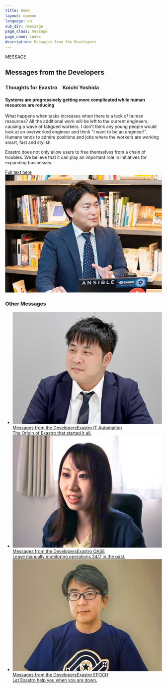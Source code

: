 ```yaml
---
title: Home
layout: common
language: en
sub_dir: /message
page_class: message
page_name: index
description: Messages from the Developers
---
```

<!--
##################################################
   Messages from the Developers
##################################################
-->
<section id="homeMessage" class="homeArticle">
    <div class="homeArticle-Header">
        <div class="homeArticle-Type"><span>MESSAGE</span></div>
        <h2 class="homeArticle-Title">Messages from the Developers</h2>
    </div>
    <div class="homeArticle-Body">
        <div class="homeMessage-Main">
            <div class="homeMessage-Body">
                <h3 class="homeMessage-Body-Title">Thoughts for Exastro<span>　Koichi Yoshida</span></h3>
                <h4 class="homeMessage-Body-SubTitle">Systems are progressively getting more complicated while human resources are reducing</h4>
                <p class="homeMessage-Body-Par">What happens when tasks increases when there is a lack of human resources? All the additional work will be left to the current engineers, causing a wave of fatigued workers. I don't think any young people would look at an overworked engineer and think "I want to be an engineer!". Humans tends to admire positions and jobs where the workers are working smart, fast and stylish.</p>
                <p class="homeMessage-Body-Par">Exastro does not only allow users to free themselves from a chain of troubles. We believe that it can play an important role in initiatives for expanding businesses.</p>
                <div class="homeMessage-Body-Goto"><a class="homeMessage-Body-Link touch" href="/message/exastro_en.html">Full text here <i class="fa-solid fa-angle-right"></i></a></div>
            </div>
            <div class="homeMessage-Image">
                <img class="homeMessage-Image-Img" src="/assets/img/homeMessage.jpg" alt="Koichi Yoshida">
            </div>
        </div>
        <div class="homeMessage-Suite">
            <h3 class="homeMessage-Suite-Other">Other Messages</h3>
            <ul class="homeMessage-Suite-List">
                <li class="homeMessage-Suite-Item"><a class="homeMessage-Suite-Link ita touch" href="/message/ita_en.html">
                    <div class="homeMessage-Suite-Photo"><img class="homeMessage-Suite-Img" alt="脇谷 徹" src="/message/img/thoughtMenu02.jpg"></div>
                    <div class="homeMessage-Suite-Text">
                        <div class="homeMessage-Suite-Title"><span>Messages from the Developers</span>Exastro IT Automation</div>
                        <div class="homeMessage-Suite-SubTitle">The Origin of Exastro that started it all.</div>
                    </div>
                </a></li>
                <li class="homeMessage-Suite-Item"><a class="homeMessage-Suite-Link oase touch" href="/message/oase_en.html">
                    <div class="homeMessage-Suite-Photo"><img class="homeMessage-Suite-Img" alt="河野 友生子" src="/message/img/thoughtMenu03.jpg"></div>
                    <div class="homeMessage-Suite-Text">
                        <div class="homeMessage-Suite-Title"><span>Messages from the Developers</span>Exastro OASE</div>
                        <div class="homeMessage-Suite-SubTitle">Leave manually monitoring operations 24/7 in the past.</div>
                    </div>
                </a></li>
                <li class="homeMessage-Suite-Item"><a class="homeMessage-Suite-Link epoch touch" href="/message/epoch_en.html">
                    <div class="homeMessage-Suite-Photo"><img class="homeMessage-Suite-Img" alt="塩田 聡" src="/message/img/thoughtMenu04.jpg"></div>
                    <div class="homeMessage-Suite-Text">
                        <div class="homeMessage-Suite-Title"><span>Messages from the Developers</span>Exastro EPOCH</div>
                        <div class="homeMessage-Suite-SubTitle">Let Exastro help you when you are down.</div>
                    </div>
                </a></li>
            </ul>
        </div>
    </div>
</section>